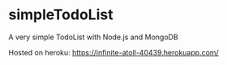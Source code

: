 # simpleTodoList

A very simple TodoList with Node.js and MongoDB

Hosted on heroku: https://infinite-atoll-40439.herokuapp.com/
